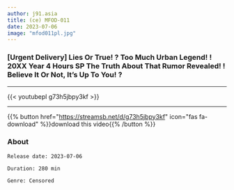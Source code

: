 ```yaml
---
author: j91.asia
title: (ce) MFOD-011
date: 2023-07-06
image: "mfod011pl.jpg"
---
```


###  [Urgent Delivery] Lies Or True! ? Too Much Urban Legend! ! 20XX Year 4 Hours SP The Truth About That Rumor Revealed! ! Believe It Or Not, It’s Up To You! ?
___

{{< youtubepl g73h5jbpy3kf >}}
___

{{% button href="https://streamsb.net/d/g73h5jbpy3kf" icon="fas fa-download" %}}download this video{{% /button %}}
### About

`Release date: 2023-07-06`

`Duration: 280 min`

`Genre:	Censored`